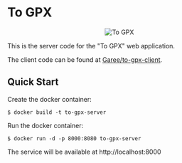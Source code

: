 # To GPX

<p align="center">
    <img src="https://i.imgur.com/9uvTXeh.png" title="To GPX" />
</p>

This is the server code for the "To GPX" web application.

The client code can be found at [Garee/to-gpx-client](https://github.com/Garee/to-gpx-client).

## Quick Start

Create the docker container:

`$ docker build -t to-gpx-server`

Run the docker container:

`$ docker run -d -p 8000:8080 to-gpx-server`

The service will be available at http://localhost:8000
